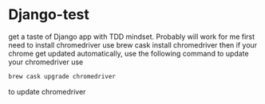 # Django-test
get a taste of Django app with TDD mindset. Probably will work for me
first need to install chromedriver
use brew cask install chromedriver
then if your chrome get updated automatically, use the following command to update your chromedriver
use 
```python
brew cask upgrade chromedriver
```
 to update chromedriver